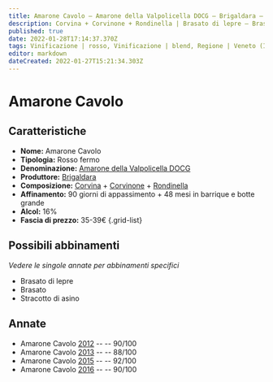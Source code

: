 ```yaml
---
title: Amarone Cavolo – Amarone della Valpolicella DOCG – Brigaldara – Veneto (IT) – 35-39€ – 3★-5★
description: Corvina + Corvinone + Rondinella | Brasato di lepre – Brasato – Stracotto di asino
published: true
date: 2022-01-28T17:14:37.370Z
tags: Vinificazione | rosso, Vinificazione | blend, Regione | Veneto (IT), Vinificazione | fermo, Prezzi | 35-39€, Vitigni | Corvina, Vitigni | Rondinella, Brasato, Vitigni | Corvinone, Alimento | lepre, Cottura | brasato, Alimento | asino, Cottura | stracotto
editor: markdown
dateCreated: 2022-01-27T15:21:34.303Z
---
```


# Amarone Cavolo

## Caratteristiche
- **Nome:** <span class="nome">Amarone Cavolo</span>
- **Tipologia:** Rosso fermo
- **Denominazione:** <span class="denominazione">[Amarone della Valpolicella DOCG](/denominazioni/Italia/Veneto/DOCG/Amarone-della-Valpolicella)</span>
- **Produttore:** <span class="cantina">[Brigaldara](/produttori/Italia/Veneto/Brigaldara)</span> 
- **Composizione:** [Corvina](/vitigni/Italia/bacca-nera/corvina) + [Corvinone](/vitigni/Italia/bacca-nera/corvinone) + [Rondinella](/vitigni/Italia/bacca-nera/rondinella)
- **Affinamento:** 90 giorni di appassimento + 48 mesi in barrique e botte grande
- **Alcol:** 16%
- **Fascia di prezzo:** 35-39€
{.grid-list}




## Possibili abbinamenti
*Vedere le singole annate per abbinamenti specifici*

- Brasato di lepre
- Brasato
- Stracotto di asino

## Annate
- Amarone Cavolo [2012](vini/Italia/Veneto/Brigaldara/Amarone-Cavolo/2012) -- <span class="star-4"></span> -- 90/100
- Amarone Cavolo [2013](vini/Italia/Veneto/Brigaldara/Amarone-Cavolo/2014) -- <span class="star-3"></span> -- 88/100
- Amarone Cavolo [2015](vini/Italia/Veneto/Brigaldara/Amarone-Cavolo/2015) -- <span class="star-5"></span> -- 92/100
- Amarone Cavolo [2016](vini/Italia/Veneto/Brigaldara/Amarone-Cavolo/2016) -- <span class="star-4"></span> -- 90/100